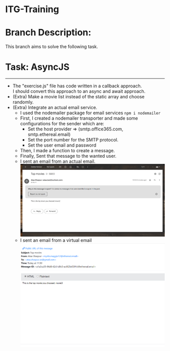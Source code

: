 # ITG-Training

# Branch Description:

This branch aims to solve the following task.

# Task: AsyncJS
---
- The "exercise.js" file has code written in a callback approach.  
I should convert this approach to an async and await approach.
- (Extra) Make a movie list instead of the static array and choose randomly.
- (Extra) Integrate an actual email service.
  - I used the nodemailer package for email services ```npm i nodemailer```
  - First, I created a nodemailer transporter and made some configurations for the sender which are:
    - Set the host provider => (smtp.office365.com, smtp.ethereal.email)
    - Set the port number for the SMTP protocol.
    - Set the user email and password
  - Then, I made a function to create a message.
  - Finally, Sent that message to the wanted user.
  - I sent an email from an actual email.  
    ![](emailSent.png)
  - I sent an email from a virtual email
    ![](SentFromVirtualEmail.png)
